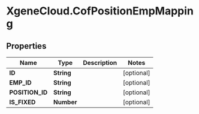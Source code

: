 # XgeneCloud.CofPositionEmpMapping

## Properties
Name | Type | Description | Notes
------------ | ------------- | ------------- | -------------
**ID** | **String** |  | [optional] 
**EMP_ID** | **String** |  | [optional] 
**POSITION_ID** | **String** |  | [optional] 
**IS_FIXED** | **Number** |  | [optional] 


